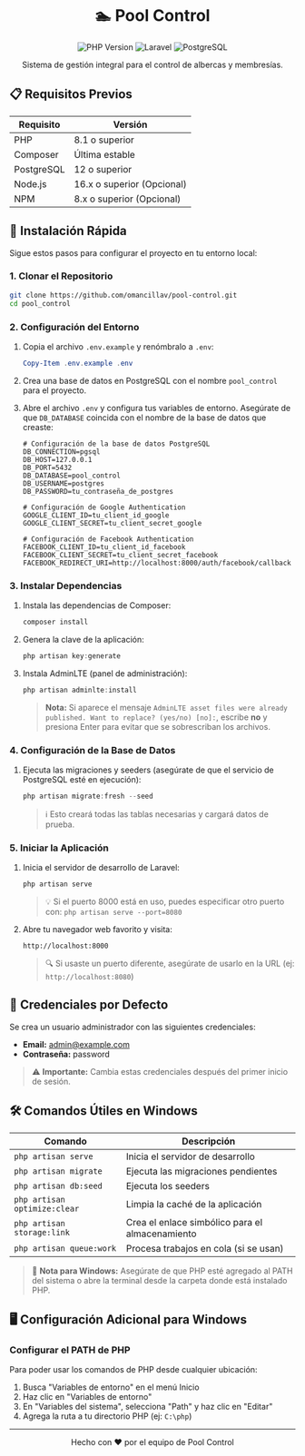 <div align="center">
    
# 🏊 Pool Control

![PHP Version](https://img.shields.io/badge/PHP-8.1%2B-777BB4?style=for-the-badge&logo=php&logoColor=white)
![Laravel](https://img.shields.io/badge/Laravel-FF2D20?style=for-the-badge&logo=laravel&logoColor=white)
![PostgreSQL](https://img.shields.io/badge/PostgreSQL-316192?style=for-the-badge&logo=postgresql&logoColor=white)

Sistema de gestión integral para el control de albercas y membresías.

</div>

## 📋 Requisitos Previos

| Requisito | Versión |
|-----------|---------|
| PHP | 8.1 o superior |
| Composer | Última estable |
| PostgreSQL | 12 o superior |
| Node.js | 16.x o superior (Opcional) |
| NPM | 8.x o superior (Opcional) |

## 🚀 Instalación Rápida

Sigue estos pasos para configurar el proyecto en tu entorno local:

### 1. Clonar el Repositorio

```bash
git clone https://github.com/omancillav/pool-control.git
cd pool_control
```

### 2. Configuración del Entorno

1. Copia el archivo `.env.example` y renómbralo a `.env`:
   ```powershell
   Copy-Item .env.example .env
   ```

2. Crea una base de datos en PostgreSQL con el nombre `pool_control` para el proyecto.

3. Abre el archivo `.env` y configura tus variables de entorno. Asegúrate de que `DB_DATABASE` coincida con el nombre de la base de datos que creaste:
   ```env
   # Configuración de la base de datos PostgreSQL
   DB_CONNECTION=pgsql
   DB_HOST=127.0.0.1
   DB_PORT=5432
   DB_DATABASE=pool_control
   DB_USERNAME=postgres
   DB_PASSWORD=tu_contraseña_de_postgres

   # Configuración de Google Authentication
   GOOGLE_CLIENT_ID=tu_client_id_google
   GOOGLE_CLIENT_SECRET=tu_client_secret_google

   # Configuración de Facebook Authentication
   FACEBOOK_CLIENT_ID=tu_client_id_facebook
   FACEBOOK_CLIENT_SECRET=tu_client_secret_facebook
   FACEBOOK_REDIRECT_URI=http://localhost:8000/auth/facebook/callback
   ```

### 3. Instalar Dependencias

1. Instala las dependencias de Composer:
   ```powershell
   composer install
   ```

2. Genera la clave de la aplicación:
   ```powershell
   php artisan key:generate
   ```

3. Instala AdminLTE (panel de administración):
   ```powershell
   php artisan adminlte:install
   ```
   > **Nota:** Si aparece el mensaje `AdminLTE asset files were already published. Want to replace? (yes/no) [no]:`, escribe **no** y presiona Enter para evitar que se sobrescriban los archivos.

### 4. Configuración de la Base de Datos

1. Ejecuta las migraciones y seeders (asegúrate de que el servicio de PostgreSQL esté en ejecución):
   ```powershell
   php artisan migrate:fresh --seed
   ```
   
   > ℹ️ Esto creará todas las tablas necesarias y cargará datos de prueba.

### 5. Iniciar la Aplicación

1. Inicia el servidor de desarrollo de Laravel:
   ```powershell
   php artisan serve
   ```
   
   > 💡 Si el puerto 8000 está en uso, puedes especificar otro puerto con: `php artisan serve --port=8080`

2. Abre tu navegador web favorito y visita:
   ```
   http://localhost:8000
   ```
   
   > 🔍 Si usaste un puerto diferente, asegúrate de usarlo en la URL (ej: `http://localhost:8080`)

## 🔑 Credenciales por Defecto

Se crea un usuario administrador con las siguientes credenciales:

- **Email:** admin@example.com
- **Contraseña:** password

> ⚠️ **Importante:** Cambia estas credenciales después del primer inicio de sesión.

## 🛠️ Comandos Útiles en Windows

| Comando | Descripción |
|---------|-------------|
| `php artisan serve` | Inicia el servidor de desarrollo |
| `php artisan migrate` | Ejecuta las migraciones pendientes |
| `php artisan db:seed` | Ejecuta los seeders |
| `php artisan optimize:clear` | Limpia la caché de la aplicación |
| `php artisan storage:link` | Crea el enlace simbólico para el almacenamiento |
| `php artisan queue:work` | Procesa trabajos en cola (si se usan) |

> 📝 **Nota para Windows:** Asegúrate de que PHP esté agregado al PATH del sistema o abre la terminal desde la carpeta donde está instalado PHP.

## 🖥️ Configuración Adicional para Windows

### Configurar el PATH de PHP
Para poder usar los comandos de PHP desde cualquier ubicación:

1. Busca "Variables de entorno" en el menú Inicio
2. Haz clic en "Variables de entorno"
3. En "Variables del sistema", selecciona "Path" y haz clic en "Editar"
4. Agrega la ruta a tu directorio PHP (ej: `C:\php`)

---

<div align="center">
    Hecho con ❤️ por el equipo de Pool Control
</div>
